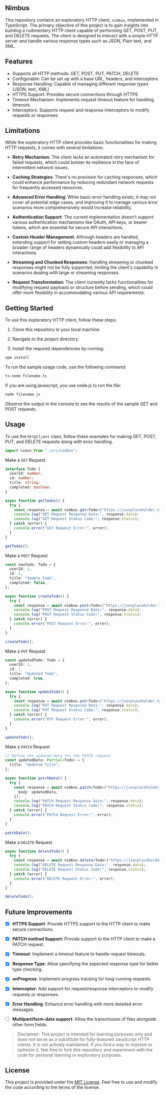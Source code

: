 ## Nimbus


This repository contains an exploratory HTTP client, `nimbus`, implemented in TypeScript. The primary objective of this project is to gain insights into building a rudimentary HTTP client capable of performing GET, POST, PUT, and DELETE requests. The client is designed to interact with a simple HTTP server and handle various response types such as JSON, Plain text, and XML.

## Features

- Supports all HTTP methods: GET, POST, PUT, PATCH, DELETE
- Configurable: Can be set up with a base URL, headers, and interceptors
- Response Handling: Capable of managing different response types (JSON, text, XML)
- HTTPS Support: Provides secure connections through HTTPS
- Timeout Mechanism: Implements request timeout feature for handling timeouts
- Interceptors: Supports request and response interceptors to modify requests or responses

## Limitations

While the exploratory HTTP client provides basic functionalities for making HTTP requests, it comes with several limitations:

- **Retry Mechanism**: The client lacks an automated retry mechanism for failed requests, which could bolster its resilience in the face of intermittent network issues.

- **Caching Strategies**: There's no provision for caching responses, which could enhance performance by reducing redundant network requests for frequently accessed resources.

- **Advanced Error Handling**: While basic error handling exists, it may not cover all potential edge cases, and improving it to manage various error scenarios more comprehensively would increase reliability.

- **Authentication Support**: The current implementation doesn't support various authentication mechanisms like OAuth, API keys, or bearer tokens, which are essential for secure API interactions.

- **Custom Header Management**: Although headers are handled, extending support for setting custom headers easily or managing a broader range of headers dynamically could add flexibility to API interactions.

- **Streaming and Chunked Responses**: Handling streaming or chunked responses might not be fully supported, limiting the client's capability in scenarios dealing with large or streaming responses.

- **Request Transformation**: The client currently lacks functionalities for modifying request payloads or structure before sending, which could offer more flexibility in accommodating various API requirements.

## Getting Started

To use this exploratory HTTP client, follow these steps:

1. Clone this repository to your local machine.

2. Navigate to the project directory.

3. Install the required dependencies by running:

```bash
npm install
```

To run the sample usage code, use the following command:

```sh
ts-node filename.ts
```
If you are using javascript, you use node.js to run the file:
```sh
node filename.js
```

Observe the output in the console to see the results of the sample GET and POST requests.

## Usage

To use the `HttpClient` class, follow these examples for making GET, POST, PUT, and DELETE requests along with error handling.

```typescript
import nimus from "./src/nimbus";
```

Make a `GET` Request.

```ts
interface Todo {
  userId: number;
  id: number;
  title: string;
  completed: boolean;
}

async function getTodos() {
  try {
    const response = await nimbus.get<Todo>("https://jsonplaceholder.typicode.com/todos/1");
    console.log("GET Request Response Data:", response.data);
    console.log("GET Request Status Code:", response.status);
  } catch (error) {
    console.error("GET Request Error:", error);
  }
}

getTodos();
```

Make a `POST` Request

```ts
const newTodo: Todo = {
  userId: 1,
  id: 1,
  title: "Sample Todo",
  completed: false,
};

async function createTodo() {
  try {
    const response = await nimbus.post<Todo>("https://jsonplaceholder.typicode.com/todos", { body: newTodo });
    console.log("POST Request Response Data:", response.data);
    console.log("POST Request Status Code:", response.status);
  } catch (error) {
    console.error("POST Request Error:", error);
  }
}

createTodo();
```

Make a `PUT` Request

```ts
const updatedTodo: Todo = {
  userId: 1,
  id: 1,
  title: "Updated Todo",
  completed: true,
};

async function updateTodo() {
  try {
    const response = await nimbus.put<Todo>("https://jsonplaceholder.typicode.com/todos/1", { body: updatedTodo });
    console.log("PUT Request Response Data:", response.data);
    console.log("PUT Request Status Code:", response.status);
  } catch (error) {
    console.error("PUT Request Error:", error);
  }
}

updateTodo();
```

Make a `PATCH` Request

```ts
// Define the updated data for the PATCH request
const updatedData: Partial<Todo> = {
  title: "Updated Title",
};

async function patchData() {
  try {
    const response = await nimbus.patch<Todo>("https://jsonplaceholder.typicode.com/todos/1", {
      body: updatedData,
    });
    console.log("PATCH Request Response Data:", response.data);
    console.log("PATCH Request Status Code:", response.status);
  } catch (error) {
    console.error("PATCH Request Error:", error);
  }
}

patchData();
```

Make a `DELETE` Request

```ts
async function deleteTodo() {
  try {
    const response = await nimbus.delete<Todo>("https://jsonplaceholder.typicode.com/1");
    console.log("DELETE Request Response Data:", response.data);
    console.log("DELETE Request Status Code:", response.status);
  } catch (error) {
    console.error("DELETE Request Error:", error);
  }
}

deleteTodo();
```

## Future Improvements

- [x] **HTTPS Support**: Provide HTTPS support to the HTTP client to make secure connections.

- [x] **PATCH method Support**: Provide support to the HTTP client to make a PATCH request.

- [x] **Timeout**: Implement a timeout feature to handle request timeouts.

- [x] **Response Type**: Allow specifying the expected response type for better type checking.

- [x] **onProgress**: Implement progress tracking for long-running requests.

- [x] **Interceptor**: Add support for request/response interceptors to modify requests or responses.

- [x] **Error Handling**: Enhance error handling with more detailed error messages.

- [ ] **Multipart/form-data support**: Allow the transmission of files alongside other form fields.

> Disclaimer: This project is intended for learning purposes only and does not serve as a substitute for fully-featured JavaScript HTTP clients. It is not actively maintained. If you find a way to improve or optimize it, feel free to fork this repository and experiment with the code for personal learning or exploratory purposes.

## License

This project is provided under the [MIT License](/LICENSE.md). Feel free to use and modify the code according to the terms of the license.
